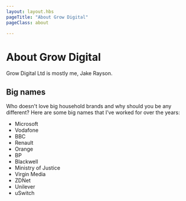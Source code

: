 ```yaml
---
layout: layout.hbs
pageTitle: "About Grow Digital"
pageClass: about

---
```


# About Grow Digital

Grow Digital Ltd is mostly me, Jake Rayson.

## Big names

Who doesn't love big household brands and why should you be any different? Here are some big names that I’ve worked for over the years:

* Microsoft
* Vodafone
* BBC
* Renault
* Orange
* BP
* Blackwell 
* Ministry of Justice
* Virgin Media
* ZDNet
* Unilever
* uSwitch
